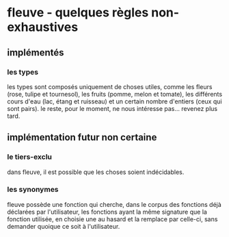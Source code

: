 # fleuve - quelques règles non-exhaustives


## implémentés

### les types

les types sont composés uniquement de choses utiles, comme les fleurs (rose, tulipe et tournesol), les fruits (pomme, melon et tomate), les différents cours d'eau (lac, étang et ruisseau) et un certain nombre d'entiers (ceux qui sont pairs). le reste, pour le moment, ne nous intéresse pas... revenez plus tard.

## implémentation futur non certaine

### le tiers-exclu

dans fleuve, il est possible que les choses soient indécidables.

### les synonymes

fleuve possède une fonction qui cherche, dans le corpus des fonctions déjà déclarées par l'utilisateur, les fonctions ayant la même signature que la fonction utilisée, en choisie une au hasard et la remplace par celle-ci, sans demander quoique ce soit à l'utilisateur.

